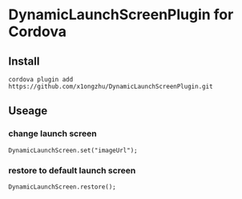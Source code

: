 # DynamicLaunchScreenPlugin for Cordova

## Install

```
cordova plugin add https://github.com/x1ongzhu/DynamicLaunchScreenPlugin.git
```

## Useage

### change launch screen
```
DynamicLaunchScreen.set("imageUrl");
```

### restore to default launch screen
```
DynamicLaunchScreen.restore();
```